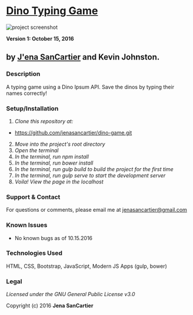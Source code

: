 # [Dino Typing Game](https://jenasancartier.github.io/dino-game/)

![project screenshot](/resources/images/screenshot.png)


__Version 1: October 15, 2016__
## by [J'ena SanCartier](https://github.com/jenasancartier) and Kevin Johnston.

### Description
A typing game using a Dino Ipsum API. Save the dinos by typing their names correctly!

### Setup/Installation
1. _Clone this repository at:_
  * https://github.com/jenasancartier/dino-game.git
2. _Move into the project's root directory_
3. _Open the terminal_
4. _In the terminal, run npm install_
5. _In the terminal, run bower install_
6. _In the terminal, run gulp build to build the project for the first time_
7. _In the terminal, run gulp serve to start the development server_
8. _Voila! View the page in the localhost_

### Support & Contact
For questions or comments, please email me at [jenasancartier@gmail.com](mailto:jenasancartier@gmail.com)

### Known Issues
* No known bugs as of 10.15.2016

### Technologies Used
HTML, CSS, Bootstrap, JavaScript, Modern JS Apps (gulp, bower)

### Legal
*Licensed under the GNU General Public License v3.0*

Copyright (c) 2016 **Jena SanCartier**
